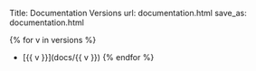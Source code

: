 Title: Documentation Versions
url: documentation.html
save_as: documentation.html

{% for v in versions %}
  - [{{ v }}](docs/{{ v }})
{% endfor %}